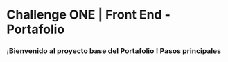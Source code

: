 # Challenge ONE | Front End -  Portafolio

### ¡Bienvenido al proyecto base del Portafolio ! Pasos principales

